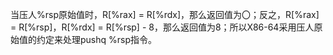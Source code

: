 当压人%rsp原始值时，R[%rax] = R[%rdx]，那么返回值为〇；反之，R[%rax] = R[%rsp]，R[%rdx] = R[%rsp] - 8，那么返回值为8；所以X86-64采用压人原始值的约定来处理pushq %rsp指令。

